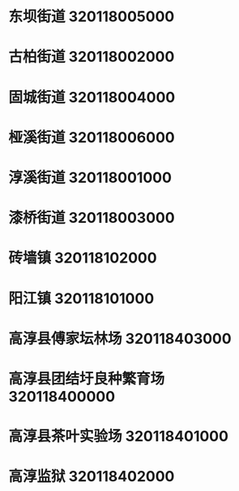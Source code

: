 # 东坝街道 320118005000
# 古柏街道 320118002000
# 固城街道 320118004000
# 桠溪街道 320118006000
# 淳溪街道 320118001000
# 漆桥街道 320118003000
# 砖墙镇 320118102000
# 阳江镇 320118101000
# 高淳县傅家坛林场 320118403000
# 高淳县团结圩良种繁育场 320118400000
# 高淳县茶叶实验场 320118401000
# 高淳监狱 320118402000
